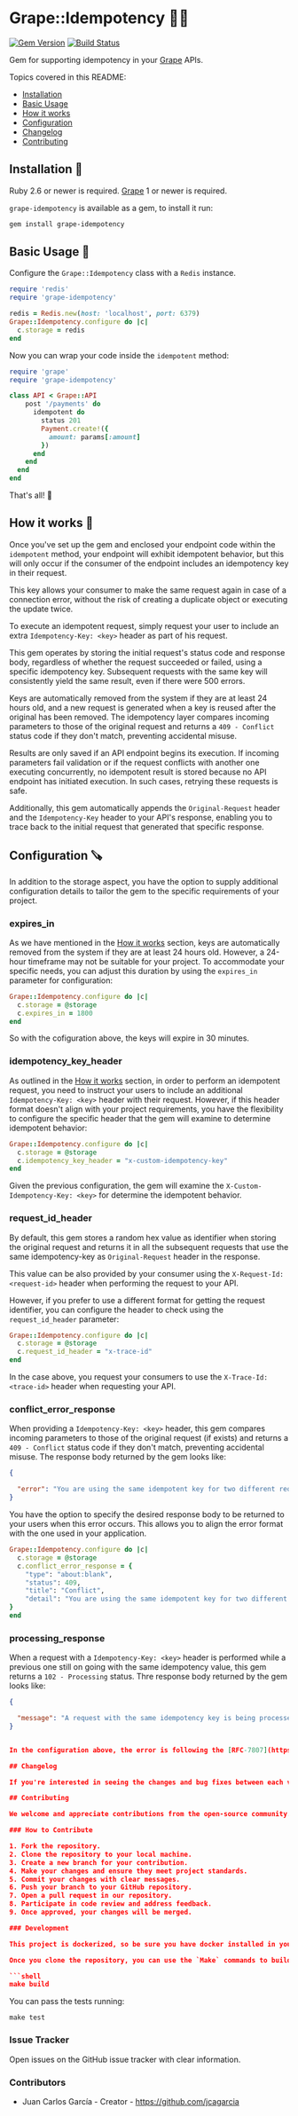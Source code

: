 # Grape::Idempotency 🍇🔁

[![Gem Version](https://badge.fury.io/rb/grape-idempotency.svg)](https://badge.fury.io/rb/grape-idempotency)
[![Build Status](https://github.com/jcagarcia/grape-idempotency/actions/workflows/ruby.yml/badge.svg?branch=main)](https://github.com/jcagarcia/grape-idempotency/actions)

Gem for supporting idempotency in your [Grape](https://github.com/ruby-grape/grape) APIs.

Topics covered in this README:

- [Installation](#installation-)
- [Basic Usage](#basic-usage-)
- [How it works](#how-it-works-)
- [Configuration](#configuration-)
- [Changelog](#changelog)
- [Contributing](#contributing)


## Installation 🧗

Ruby 2.6 or newer is required.
[Grape](https://github.com/ruby-grape/grape) 1 or newer is required.

`grape-idempotency` is available as a gem, to install it run:

```bash
gem install grape-idempotency
```

## Basic Usage 📖

Configure the `Grape::Idempotency` class with a `Redis` instance.

```ruby
require 'redis'
require 'grape-idempotency'

redis = Redis.new(host: 'localhost', port: 6379)
Grape::Idempotency.configure do |c|
  c.storage = redis
end
```

Now you can wrap your code inside the `idempotent` method:

```ruby
require 'grape'
require 'grape-idempotency'

class API < Grape::API
    post '/payments' do
      idempotent do
        status 201
        Payment.create!({
          amount: params[:amount]
        })
      end
    end
  end
end
```

That's all! 🚀

## How it works 🤔

Once you've set up the gem and enclosed your endpoint code within the `idempotent` method, your endpoint will exhibit idempotent behavior, but this will only occur if the consumer of the endpoint includes an idempotency key in their request.

This key allows your consumer to make the same request again in case of a connection error, without the risk of creating a duplicate object or executing the update twice.

To execute an idempotent request, simply request your user to include an extra `Idempotency-Key: <key>` header as part of his request.

This gem operates by storing the initial request's status code and response body, regardless of whether the request succeeded or failed, using a specific idempotency key. Subsequent requests with the same key will consistently yield the same result, even if there were 500 errors.

Keys are automatically removed from the system if they are at least 24 hours old, and a new request is generated when a key is reused after the original has been removed. The idempotency layer compares incoming parameters to those of the original request and returns a `409 - Conflict` status code if they don't match, preventing accidental misuse.

Results are only saved if an API endpoint begins its execution. If incoming parameters fail validation or if the request conflicts with another one executing concurrently, no idempotent result is stored because no API endpoint has initiated execution. In such cases, retrying these requests is safe.

Additionally, this gem automatically appends the `Original-Request` header and the `Idempotency-Key` header to your API's response, enabling you to trace back to the initial request that generated that specific response.

## Configuration 🪚

In addition to the storage aspect, you have the option to supply additional configuration details to tailor the gem to the specific requirements of your project.

### expires_in

As we have mentioned in the [How it works](#how-it-works-) section, keys are automatically removed from the system if they are at least 24 hours old. However, a 24-hour timeframe may not be suitable for your project. To accommodate your specific needs, you can adjust this duration by using the `expires_in` parameter for configuration:

```ruby
Grape::Idempotency.configure do |c|
  c.storage = @storage
  c.expires_in = 1800
end
```

So with the cofiguration above, the keys will expire in 30 minutes.

### idempotency_key_header

As outlined in the [How it works](#how-it-works-) section, in order to perform an idempotent request, you need to instruct your users to include an additional `Idempotency-Key: <key>` header with their request. However, if this header format doesn't align with your project requirements, you have the flexibility to configure the specific header that the gem will examine to determine idempotent behavior:

```ruby
Grape::Idempotency.configure do |c|
  c.storage = @storage
  c.idempotency_key_header = "x-custom-idempotency-key"
end
```

Given the previous configuration, the gem will examine the `X-Custom-Idempotency-Key: <key>` for determine the idempotent behavior.

### request_id_header

By default, this gem stores a random hex value as identifier when storing the original request and returns it in all the subsequent requests that use the same idempotency-key as `Original-Request` header in the response.

This value can be also provided by your consumer using the `X-Request-Id: <request-id>` header when performing the request to your API.

However, if you prefer to use a different format for getting the request identifier, you can configure the header to check using the `request_id_header` parameter:

```ruby
Grape::Idempotency.configure do |c|
  c.storage = @storage
  c.request_id_header = "x-trace-id"
end
```

In the case above, you request your consumers to use the `X-Trace-Id: <trace-id>` header when requesting your API.

### conflict_error_response

When providing a `Idempotency-Key: <key>` header, this gem compares incoming parameters to those of the original request (if exists) and returns a `409 - Conflict` status code if they don't match, preventing accidental misuse. The response body returned by the gem looks like:

```json
{

  "error": "You are using the same idempotent key for two different requests"
}
```

You have the option to specify the desired response body to be returned to your users when this error occurs. This allows you to align the error format with the one used in your application.

```ruby
Grape::Idempotency.configure do |c|
  c.storage = @storage
  c.conflict_error_response = {
    "type": "about:blank",
    "status": 409,
    "title": "Conflict",
    "detail": "You are using the same idempotent key for two different requests"
}
end
```

### processing_response

When a request with a `Idempotency-Key: <key>` header is performed while a previous one still on going with the same idempotency value, this gem returns a `102 - Processing` status. Thre response body returned by the gem looks like:

```json
{

  "message": "A request with the same idempotency key is being processed"
}


In the configuration above, the error is following the [RFC-7807](https://datatracker.ietf.org/doc/html/rfc7807) format.

## Changelog

If you're interested in seeing the changes and bug fixes between each version of `grape-idempotency`, read the [Changelog](https://github.com/jcagarcia/grape-idempotency/blob/main/CHANGELOG.md).

## Contributing

We welcome and appreciate contributions from the open-source community. Before you get started, please take a moment to review the guidelines below.

### How to Contribute

1. Fork the repository.
2. Clone the repository to your local machine.
3. Create a new branch for your contribution.
4. Make your changes and ensure they meet project standards.
5. Commit your changes with clear messages.
6. Push your branch to your GitHub repository.
7. Open a pull request in our repository.
8. Participate in code review and address feedback.
9. Once approved, your changes will be merged.

### Development

This project is dockerized, so be sure you have docker installed in your machine.

Once you clone the repository, you can use the `Make` commands to build the project.

```shell
make build
```

You can pass the tests running:

```shell
make test
```

### Issue Tracker

Open issues on the GitHub issue tracker with clear information.

### Contributors

*   Juan Carlos García - Creator - https://github.com/jcagarcia